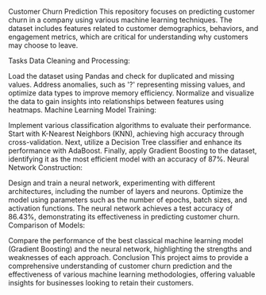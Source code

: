 Customer Churn Prediction
This repository focuses on predicting customer churn in a company using various machine learning techniques. The dataset includes features related to customer demographics, behaviors, and engagement metrics, which are critical for understanding why customers may choose to leave.

Tasks
Data Cleaning and Processing:

Load the dataset using Pandas and check for duplicated and missing values.
Address anomalies, such as '?' representing missing values, and optimize data types to improve memory efficiency.
Normalize and visualize the data to gain insights into relationships between features using heatmaps.
Machine Learning Model Training:

Implement various classification algorithms to evaluate their performance.
Start with K-Nearest Neighbors (KNN), achieving high accuracy through cross-validation.
Next, utilize a Decision Tree classifier and enhance its performance with AdaBoost.
Finally, apply Gradient Boosting to the dataset, identifying it as the most efficient model with an accuracy of 87%.
Neural Network Construction:

Design and train a neural network, experimenting with different architectures, including the number of layers and neurons.
Optimize the model using parameters such as the number of epochs, batch sizes, and activation functions.
The neural network achieves a test accuracy of 86.43%, demonstrating its effectiveness in predicting customer churn.
Comparison of Models:

Compare the performance of the best classical machine learning model (Gradient Boosting) and the neural network, highlighting the strengths and weaknesses of each approach.
Conclusion
This project aims to provide a comprehensive understanding of customer churn prediction and the effectiveness of various machine learning methodologies, offering valuable insights for businesses looking to retain their customers.
